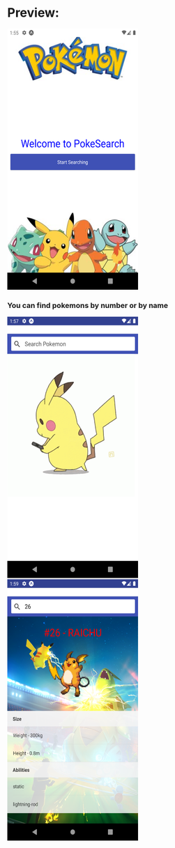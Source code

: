 # Preview:

<img src="https://github.com/dudi709/React-native-pokemonsearch-App/blob/master/preview/landing_screen.png" width="300" height="600" />

### You can find pokemons by number or by name

<img src="https://github.com/dudi709/React-native-pokemonsearch-App/blob/master/preview/searching_screen.png" width="300" height="600" />

<img src="https://github.com/dudi709/React-native-pokemonsearch-App/blob/master/preview/after_searching_screen.png" width="300" height="600" />
